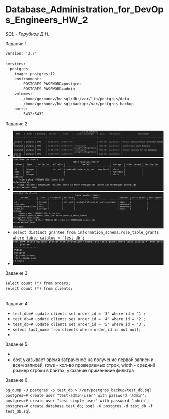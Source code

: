 # Database_Administration_for_DevOps_Engineers_HW_2

*SQL - Горубнов Д.Н.*

Задание 1.
```
version: '3.7'

services:
  postgres:
    image: postgres:12
    environment:
      - POSTGRES_PASSWORD=postgres
      - POSTGRES_PASSWORD=admin
    volumes: 
      - /home/gorbunov/hw_sql/db:/var/lib/postgres/data
      - /home/gorbunov/hw_sql/backup:/var/postgres_backup
    ports: 
      - 5432:5432

```
Задание 2.

- ![](https://github.com/dAmp1r/Database_Administration_for_DevOps_Engineers_HW_2/blob/main/21.png)             
- ![](https://github.com/dAmp1r/Database_Administration_for_DevOps_Engineers_HW_2/blob/main/22.png)            
  ![](https://github.com/dAmp1r/Database_Administration_for_DevOps_Engineers_HW_2/blob/main/23.png)
- ```select distinct grantee from information_schema.role_table_grants where table_catalog = 'test_db';```
- ![](https://github.com/dAmp1r/Database_Administration_for_DevOps_Engineers_HW_2/blob/main/24.png)

Задание 3.
 
```select count (*) from orders;```                            
```select count (*) from clients;```                       
![]()              

Задание 4.

- ```test_db=# update clients set order_id = '3' where id = '1';```               
- ```test_db=# update clients set order_id = '4' where id = '2';```                
- ```test_db=# update clients set order_id = '5' where id = '3';```          
- ```select last_name from clients where order_id is not null;```           
- ![]()                 
  
Задание 5.

- ![]()                              
- cost указывает время затраченое на получение первой записи и всем записей, rows - кол-во проверяемых строк, width - средний размер строки в байтах, указание применение фильтра

Задание 6.

```pg_dump -U postgres -p test_db > /var/postgres_backup/test_db.sql```
```postgres=# create user "test-admin-user" with password 'admin';```
```postgres=# create user "test-simple-user" with password 'admin';```
```postgres=# create database test_db;```
```psql -U postgres -d test_db -f test_db.sql```
![]()

